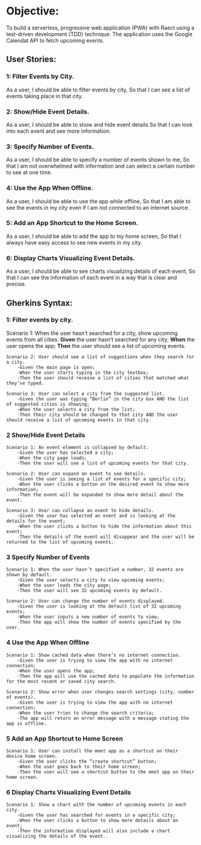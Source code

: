 # Objective:

To build a serverless, progressive web application (PWA) with Raect using a test-driven development (TDD) technique. The application uses the Google Calendat API to fetch upcoming events.


## User Stories:

### 1: Filter Events by City. 
As a user,
I should be able to filter events by city,
So that I can see a list of events taking place in that city.
	
### 2: Show/Hide Event Details. 
As a user,
I should be able to show and hide event details
So that I can look into each event and see more information.

### 3: Specify Number of Events. 
As a user,
I should be able to specify a number of events shown to me,
So that I am not overwhelmed with information and can select a certain number to see at one time.

### 4: Use the App When Offline.
As a user,
I should be able to use the app while offline,
So that I am able to see the events in my city even if I am not connected to an internet source.

### 5: Add an App Shortcut to the Home Screen. 
As a user,
I should be able to add the app to my home screen,
So that I always have easy access to see new events in my city.

### 6: Display Charts Visualizing Event Details.
As a user,
I should be able to see charts visualizing details of each event,
So that I can see the information of each event in a way that is clear and precise.



## Gherkins Syntax:

### 1: Filter events by city.
Scenario 1: When the user hasn’t searched for a city, show upcoming events from all cities. 
**Given** the user hasn’t searched for any city;
**When** the user opens the app;
**Then** the user should see a list of upcoming events.

    Scenario 2: User should see a list of suggestions when they search for a city.
		-Given the main page is open;
		-When the user starts typing in the city textbox;
		-Then the user should receive a list of cities that matched what they’ve typed.

    Scenario 3: User can select a city from the suggested list. 
		-Given the user was typing “Berlin” in the city box AND the list of suggested cities is showing;
		-When the user selects a city from the list;
		-Then their city should be changed to that city AND the user should receive a list of upcoming events in that city.

### 2 Show/Hide Event Details

    Scenario 1: An event element is collapsed by default.
		-Given the user has selected a city;
		-When the city page loads;
		-Then the user will see a list of upcoming events for that city.

    Scenario 2: User can expand an event to see details.
		-Given the user is seeing a list of events for a specific city;
		-When the user clicks a button on the desired event to show more information;
		-Then the event will be expanded to show more detail about the event.

    Scenario 3: User can collapse an event to hide details.
		-Given the user has selected an event and is looking at the details for the event;
		-When the user clicks a button to hide the information about this event;
		-Then the details of the event will disappear and the user will be returned to the list of upcoming events.

### 3 Specify Number of Events

    Scenario 1: When the user hasn’t specified a number, 32 events are shown by default.
		-Given the user selects a city to view upcoming events;
		-When the user loads the city page;
		-Then the user will see 32 upcoming events by default.

    Scenario 2: User can change the number of events displayed.
		-Given the user is looking at the default list of 32 upcoming events;
		-When the user inputs a new number of events to view;
		-Then the app will show the number of events specified by the user.

### 4 Use the App When Offline

    Scenario 1: Show cached data when there’s no internet connection.
		-Given the user is trying to view the app with no internet connection;
		-When the user opens the app;
        -Then the app will use the cached data to populate the information for the most recent or saved city search.

    Scenario 2: Show error when user changes search settings (city, number of events).
		-Given the user is trying to view the app with no internet connection;
		-When the user tries to change the search criteria;
		-The app will return an error message with a message stating the app is offline.

### 5 Add an App Shortcut to Home Screen 

    Scenario 1: User can install the meet app as a shortcut on their device home screen.
		-Given the user clicks the “create shortcut” button;
		-When the user goes back to their home screen;
		-Then the user will see a shortcut button to the meet app on their home screen.

### 6 Display Charts Visualizing Event Details
    Scenario 1: Show a chart with the number of upcoming events in each city.
		-Given the user has searched for events in a specific city;
		-When the user clicks a button to show more details about an event;
		-Then the information displayed will also include a chart visualizing the details of the event.